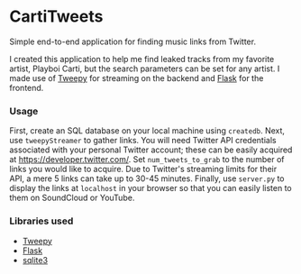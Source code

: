 # CartiTweets
Simple end-to-end application for finding music links from Twitter.

I created this application to help me find leaked tracks from my favorite artist, Playboi Carti, but the search parameters can be set for any artist.
I made use of [Tweepy](http://www.tweepy.org/) for streaming on the backend and [Flask](http://flask.pocoo.org/) for the frontend.

### Usage
First, create an SQL database on your local machine using `createdb`.
Next, use `tweepyStreamer` to gather links. You will need Twitter API credentials associated with your personal Twitter account; these can be easily acquired at https://developer.twitter.com/.
Set `num_tweets_to_grab` to the number of links you would like to acquire. Due to Twitter's streaming limits for their API, a mere 5 links can take up to 30-45 minutes.
Finally, use `server.py` to display the links at `localhost` in your browser so that you can easily listen to them on SoundCloud or YouTube.

### Libraries used
- [Tweepy](http://www.tweepy.org/)
- [Flask](http://flask.pocoo.org/)
- [sqlite3](https://www.sqlite.org/index.html)
